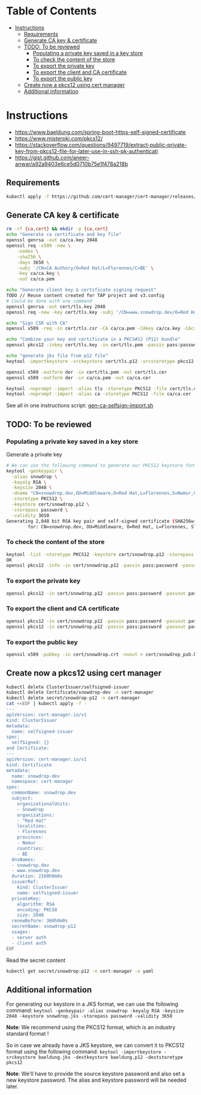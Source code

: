 Table of Contents
=================

* [Instructions](#instructions)
    * [Requirements](#requirements)
    * [Generate CA key &amp; certificate](#generate-ca-key--certificate)
    * [TODO: To be reviewed](#todo-to-be-reviewed)
        * [Populating a private key saved in a key store](#populating-a-private-key-saved-in-a-key-store)
        * [To check the content of the store](#to-check-the-content-of-the-store)
        * [To export the private key](#to-export-the-private-key)
        * [To export the client and CA certificate](#to-export-the-client-and-ca-certificate)
        * [To export the public key](#to-export-the-public-key)
    * [Create now a pkcs12 using cert manager](#create-now-a-pkcs12-using-cert-manager)
    * [Additional information](#additional-information)

# Instructions

- https://www.baeldung.com/spring-boot-https-self-signed-certificate
- https://www.misterpki.com/pkcs12/
- https://stackoverflow.com/questions/9497719/extract-public-private-key-from-pkcs12-file-for-later-use-in-ssh-pk-authenticati
- https://gist.github.com/aneer-anwar/a92a9403e6ce5d0710b75e1f478a218b

## Requirements

```bash
kubectl apply -f https://github.com/cert-manager/cert-manager/releases/download/v1.8.0/cert-manager.yaml
```

## Generate CA key & certificate

```bash
rm -rf {ca,cert} && mkdir -p {ca,cert}
echo "Generate ca certificate and key file"
openssl genrsa -out ca/ca.key 2048
openssl req -x509 -new \
    -nodes \
    -sha256 \
    -days 3650 \
    -subj '/CN=CA Authory/O=Red Hat/L=Florennes/C=BE' \
    -key ca/ca.key \
    -out ca/ca.pem

echo "Generate client key & certificate signing request"
TODO // Reuse content created for TAP project and v3.config
# Could be done with one command
openssl genrsa -out cert/tls.key 2048
openssl req -new -key cert/tls.key -subj '/CN=www.snowdrop.dev/O=Red Hat/L=Florennes/C=BE' -out cert/tls.csr

echo "Sign CSR with CA"
openssl x509 -req -in cert/tls.csr -CA ca/ca.pem -CAkey ca/ca.key -CAcreateserial -out cert/tls.pem -days 1024 -sha256

echo "Combine your key and certificate in a PKCS#12 (P12) bundle"
openssl pkcs12 -inkey cert/tls.key -in cert/tls.pem -passin pass:password -passout pass:password -export -out cert/tls.p12

echo "generate jks file from p12 file"
keytool -importkeystore -srckeystore cert/tls.p12 -srcstoretype pkcs12 -srcstorepass password -deststorepass password -destkeystore cert/tls.jks

openssl x509 -outform der -in cert/tls.pem -out cert/tls.cer
openssl x509 -outform der -in ca/ca.pem -out ca/ca.cer

keytool -noprompt -import -alias tls -storetype PKCS12 -file cert/tls.cer -keystore cert/cacerts -trustcacerts -storepass changeit 
keytool -noprompt -import -alias ca -storetype PKCS12 -file ca/ca.cer -keystore cert/cacerts -trustcacerts -storepass changeit 
```
See all in one instructions script: [gen-ca-selfsign-import.sh](./scripts/gen-ca-selfsign-import.sh)

## TODO: To be reviewed

### Populating a private key saved in a key store

Generate a private key
```bash
# We can use the following command to generate our PKCS12 keystore format:
keytool -genkeypair \
  -alias snowdrop \
  -keyalg RSA \
  -keysize 2048 \
  -dname "CN=snowdrop.dev,OU=Middleware,O=Red Hat,L=Florennes,S=Namur,C=BE" \
  -storetype PKCS12 \
  -keystore cert/snowdrop.p12 \
  -storepass password \
  -validity 3650
Generating 2,048 bit RSA key pair and self-signed certificate (SHA256withRSA) with a validity of 3,650 days
        for: CN=snowdrop.dev, OU=Middleware, O=Red Hat, L=Florennes, ST=Namur, C=BE
```

### To check the content of the store
```bash
keytool -list -storetype PKCS12 -keystore cert/snowdrop.p12 -storepass password 
OR 
openssl pkcs12 -info -in cert/snowdrop.p12 -passin pass:password -passout pass:password
```

### To export the private key
```bash
openssl pkcs12 -in cert/snowdrop.p12 -passin pass:password -passout pass:password -nocerts -nodes | openssl pkcs8 -nocrypt -out cert/sowdrop.key
```

### To export the client and CA certificate
```bash
openssl pkcs12 -in cert/snowdrop.p12 -passin pass:password -passout pass:password -clcerts -nokeys | openssl x509 -out cert/snowdrop.crt
openssl pkcs12 -in cert/snowdrop.p12 -passin pass:password -passout pass:password -cacerts -nokeys -chain | openssl x509 -out cert/ca.crt
```
### To export the public key

```bash
openssl x509 -pubkey -in cert/snowdrop.crt -noout > cert/snowdrop_pub.key
```

## Create now a pkcs12 using cert manager

```bash
kubectl delete ClusterIssuer/selfsigned-issuer
kubectl delete Certificate/snowdrop-dev -n cert-manager
kubectl delete secret/snowdrop-p12 -n cert-manager
cat <<EOF | kubectl apply -f -
---
apiVersion: cert-manager.io/v1
kind: ClusterIssuer
metadata:
  name: selfsigned-issuer
spec:
  selfSigned: {}
and Certificate:
---
apiVersion: cert-manager.io/v1
kind: Certificate
metadata:
  name: snowdrop-dev
  namespace: cert-manager
spec:
  commonName: snowdrop.dev
  subject:
    organizationalUnits:
    - Snowdrop
    organizations:
    - "Red Hat"
    localities:
    - Florennes
    provinces:
    - Namur
    countries:
    - BE
  dnsNames:
  - snowdrop.dev
  - www.snowdrop.dev
  duration: 2160h0m0s
  issuerRef:
    kind: ClusterIssuer
    name: selfsigned-issuer
  privateKey:  
    algorithm: RSA
    encoding: PKCS8
    size: 2048
  renewBefore: 360h0m0s
  secretName: snowdrop-p12
  usages:
  - server auth
  - client auth
EOF
```

Read the secret content
```bash
kubectl get secret/snowdrop-p12 -n cert-manager -o yaml
```

## Additional information

For generating our keystore in a JKS format, we can use the following command:
`keytool -genkeypair -alias snowdrop -keyalg RSA -keysize 2048 -keystore snowdrop.jks -storepass password -validity 3650`

**Note**: We recommend using the PKCS12 format, which is an industry standard format !

So in case we already have a JKS keystore, we can convert it to PKCS12 format using the following command:
`keytool -importkeystore -srckeystore baeldung.jks -destkeystore baeldung.p12 -deststoretype pkcs12`

**Note**: We'll have to provide the source keystore password and also set a new keystore password. The alias and keystore password will be needed later.